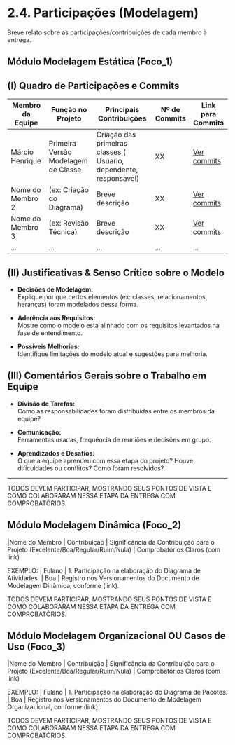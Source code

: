 # 2.4. Participações (Modelagem)

Breve relato sobre as participações/contribuições de cada membro à entrega. 

## Módulo Modelagem Estática (Foco_1)

## (I) Quadro de Participações e Commits

| Membro da Equipe       | Função no Projeto           | Principais Contribuições | Nº de Commits | Link para Commits |
|------------------------|-----------------------------|---------------------------|----------------|-------------------|
| Márcio Henrique       | Primeira Versão Modelagem de Classe  | Criação das primeiras classes ( Usuario, dependente, responsavel)           | XX             | [Ver commits](URL)|
| Nome do Membro 2       | (ex: Criação do Diagrama)   | Breve descrição           | XX             | [Ver commits](URL)|
| Nome do Membro 3       | (ex: Revisão Técnica)       | Breve descrição           | XX             | [Ver commits](URL)|
| ...                    | ...                         | ...                       | ...            | ...               |

## (II) Justificativas & Senso Crítico sobre o Modelo

- **Decisões de Modelagem:**  
  Explique por que certos elementos (ex: classes, relacionamentos, heranças) foram modelados dessa forma.
  
- **Aderência aos Requisitos:**  
  Mostre como o modelo está alinhado com os requisitos levantados na fase de entendimento.

- **Possíveis Melhorias:**  
  Identifique limitações do modelo atual e sugestões para melhoria.

## (III) Comentários Gerais sobre o Trabalho em Equipe

- **Divisão de Tarefas:**  
  Como as responsabilidades foram distribuídas entre os membros da equipe?

- **Comunicação:**  
  Ferramentas usadas, frequência de reuniões e decisões em grupo.

- **Aprendizados e Desafios:**  
  O que a equipe aprendeu com essa etapa do projeto? Houve dificuldades ou conflitos? Como foram resolvidos?

---

TODOS DEVEM PARTICIPAR, MOSTRANDO SEUS PONTOS DE VISTA E COMO COLABORARAM NESSA ETAPA DA ENTREGA COM COMPROBATÓRIOS.


## Módulo Modelagem Dinâmica (Foco_2)

|Nome do Membro | Contribuição | Significância da Contribuição para o Projeto (Excelente/Boa/Regular/Ruim/Nula) | Comprobatórios Claros (com link)

EXEMPLO:
| Fulano  |  1. Participação na elaboração do Diagrama de Atividades. | Boa | Registro nos Versionamentos do Documento de Modelagem Dinâmica, conforme (link).

TODOS DEVEM PARTICIPAR, MOSTRANDO SEUS PONTOS DE VISTA E COMO COLABORARAM NESSA ETAPA DA ENTREGA COM COMPROBATÓRIOS.


## Módulo Modelagem Organizacional OU Casos de Uso (Foco_3)

|Nome do Membro | Contribuição | Significância da Contribuição para o Projeto (Excelente/Boa/Regular/Ruim/Nula) | Comprobatórios Claros (com link)

EXEMPLO:
| Fulano  |  1. Participação na elaboração do Diagrama de Pacotes. | Boa | Registro nos Versionamentos do Documento de Modelagem Organizacional, conforme (link).

TODOS DEVEM PARTICIPAR, MOSTRANDO SEUS PONTOS DE VISTA E COMO COLABORARAM NESSA ETAPA DA ENTREGA COM COMPROBATÓRIOS.
